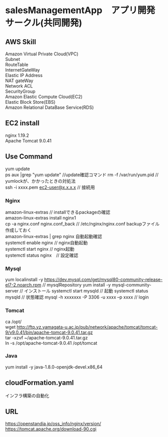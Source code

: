 # salesManagementApp　アプリ開発サークル(共同開発)

## AWS Skill
Amazon Virtual Private Cloud(VPC)  
Subnet  
RouteTable  
InternetGateWay  
Elastic IP Address    
NAT gateWay  
Network ACL  
SecurityGroup  
Amazon Elastic Compute Cloud(EC2)  
Elastic Block Store(EBS)  
Amazon Relational DataBase Service(RDS)  

## EC2 install
nginx  1.19.2  
Apache Tomcat 9.0.41  

## Use Command 
yum update  
ps aux |grep "yum update" //update確認コマンド
rm -f /var/run/yum.pid // yumlockが、かかったときの対処法  
ssh -i xxxx.pem ec2-user@x.x.x.x // 接続用  

### Nginx
amazon-linux-extras // installできるpackageの確認  
amazon-linux-extras install nginx1  
cp -a nginx.conf nginx.conf_back // /etc/nginx/nginx.conf backupファイル作成しておく  
amazon-linux-extras | grep nginx  自動起動確認  
systemctl enable nginx  // nginx自動起動  
systemctl start nginx  // nginx起動  
systemctl status nginx　// 設定確認  

### Mysql
yum localinstall -y https://dev.mysql.com/get/mysql80-community-release-el7-2.noarch.rpm // mysqlRepository
yum install -y mysql-community-server // インストール
systemctl start mysqld // 起動
systemctl status mysqld // 状態確認
mysql -h xxxxxxx -P 3306 -u xxxx –p xxxx // login

### Tomcat
ca /opt/  
wget http://ftp.yz.yamagata-u.ac.jp/pub/network/apache/tomcat/tomcat-9/v9.0.41/bin/apache-tomcat-9.0.41.tar.gz  
tar -xzvf ~/apache-tomcat-9.0.41.tar.gz  
ln -s /opt/apache-tomcat-9.0.41 /opt/tomcat  

### Java
yum install -y java-1.8.0-openjdk-devel.x86_64

## cloudFormation.yaml
インフラ構築の自動化

## URL
https://openstandia.jp/oss_info/nginx/version/  
https://tomcat.apache.org/download-90.cgi  